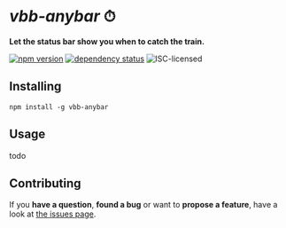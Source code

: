 # *vbb-anybar* ⏱

**Let the status bar show you when to catch the train.**

[![npm version](https://img.shields.io/npm/v/vbb-anybar.svg)](https://www.npmjs.com/package/vbb-anybar)
[![dependency status](https://img.shields.io/david/derhuerst/vbb-anybar.svg)](https://david-dm.org/derhuerst/vbb-anybar)
![ISC-licensed](https://img.shields.io/github/license/derhuerst/vbb-anybar.svg)


## Installing

```shell
npm install -g vbb-anybar
```


## Usage

todo


## Contributing

If you **have a question**, **found a bug** or want to **propose a feature**, have a look at [the issues page](https://github.com/derhuerst/vbb-anybar/issues).
